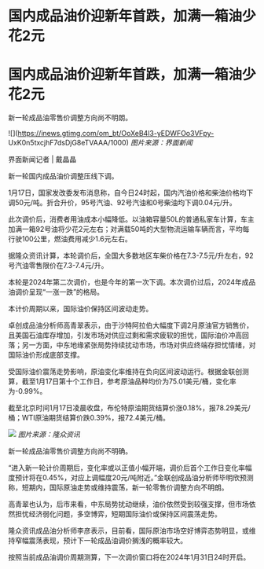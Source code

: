 # 国内成品油价迎新年首跌，加满一箱油少花2元

# 国内成品油价迎新年首跌，加满一箱油少花2元

新一轮成品油零售价调整方向尚不明朗。

![](https://inews.gtimg.com/om_bt/OoXeB4l3-yEDWFOo3VFpy-
UxK0n5txcjhF7dsDjG8eTVAAA/1000) _图片来源：界面新闻_

界面新闻记者 | 戴晶晶

新一轮国内成品油价调整压线下调。

1月17日，国家发改委发布消息称，自今日24时起，国内汽油价格和柴油价格均下调50元/吨。折合升价，95号汽油、92号汽油和0号柴油均下调0.04元/升。

此次调价后，消费者用油成本小幅降低。以油箱容量50L的普通私家车计算，车主加满一箱92号油将少花2元左右；对满载50吨的大型物流运输车辆而言，平均每行驶100公里，燃油费用减少1.6元左右。

据隆众资讯计算，本轮调价后，全国大多数地区车柴价格在7.3-7.5元/升左右，92号汽油零售限价在7.3-7.4元/升。

本轮是2024年第二次调价，也是今年的第一次下调。本次调价过后，2024年成品油调价呈现“一涨一跌”的格局。

本计价周期以来，国际油价保持区间波动走势。

卓创成品油分析师高青翠表示，由于沙特阿拉伯大幅度下调2月原油官方销售价，且美国石油库存增加，引发市场对供应过剩和需求疲软的担忧，国际油价冲高回落；另一方面，中东地缘紧张局势持续扰动市场，市场对供应终端存担忧情绪，对国际油价形成底部支撑。

受国际油价震荡走势影响，原油变化率维持在负向区间波动运行。根据金联创测算，截至1月17日第十个工作日，参考原油品种均价为75.01美元/桶，变化率为-0.99%。

截至北京时间1月17日凌晨收盘，布伦特原油期货结算价涨0.18%，报78.29美元/桶；WTI原油期货结算价跌0.39%，报72.4美元/桶。

![](https://inews.gtimg.com/om_bt/ObTYI3XDOGobPW6g6D7xm_1TlDkk2H0RLc10YooY4sq4UAA/1000)
_图片来源：隆众资讯_

新一轮成品油零售价调整方向尚不明确。

“进入新一轮计价周期后，变化率或以正值小幅开端，调价后首个工作日变化率幅度预计将在0.45%，对应上调幅度20元/吨附近。”金联创成品油分析师毕明欣预测称，短期内，国际原油走势或维持震荡，新一轮零售价调整方向不明朗。

高青翠也认为，后市来看，中东局势扰动继续，油价依然受到较强支撑，但市场依然担忧经济弱化问题，多空博弈，短期国际油价或保持区间震荡走势。

隆众资讯成品油分析师李彦表示，目前看，国际原油市场空好博弈态势明显，或维持窄幅震荡表现，预计下一轮成品油调价搁浅的概率较大。

按照当前成品油调价周期测算，下一次调价窗口将在2024年1月31日24时开启。

